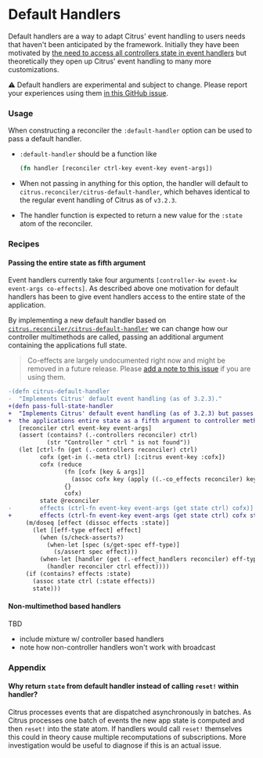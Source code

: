 # Default Handlers

Default handlers are a way to adapt Citrus' event handling to users needs that
haven't been anticipated by the framework. Initially they have been motivated
by [the need to access all controllers state in event
handlers](https://github.com/clj-commons/citrus/issues/50) but theoretically
they open up Citrus' event handling to many more customizations. 

:warning: Default handlers are experimental and subject to change. Please
report your experiences using them [in this GitHub issue]().

### Usage 

When constructing a reconciler the `:default-handler` option can be used to 
pass a default handler.

- `:default-handler` should be a function like 
  ```clj
  (fn handler [reconciler ctrl-key event-key event-args])
  ```

- When not passing in anything for this option, the handler will default to
  `citrus.reconciler/citrus-default-handler`, which behaves identical to the
  regular event handling of Citrus as of `v3.2.3`.
- The handler function is expected to return a new value for the `:state` atom
  of the reconciler.

### Recipes

#### Passing the entire state as fifth argument

Event handlers currently take four arguments `[controller-kw event-kw
event-args co-effects]`. As described above one motivation for default handlers
has been to give event handlers access to the entire state of the application.

By implementing a new default handler based on [`citrus.reconciler/citrus-default-handler`]() we can change how our controller multimethods are called, passing an additional argument containing the applications full state.

> Co-effects are largely undocumented right now and might be removed in a
> future release. Please [add a note to this
> issue](https://github.com/clj-commons/citrus/issues/51) if you are using
> them.

```diff
-(defn citrus-default-handler
-  "Implements Citrus' default event handling (as of 3.2.3)."
+(defn pass-full-state-handler
+  "Implements Citrus' default event handling (as of 3.2.3) but passes
+  the applications entire state as a fifth argument to controller methods."
   [reconciler ctrl event-key event-args]
   (assert (contains? (.-controllers reconciler) ctrl)
           (str "Controller " ctrl " is not found"))
   (let [ctrl-fn (get (.-controllers reconciler) ctrl)
         cofx (get-in (.-meta ctrl) [:citrus event-key :cofx])
         cofx (reduce
                (fn [cofx [key & args]]
                  (assoc cofx key (apply ((.-co_effects reconciler) key) args)))
                {}
                cofx)
         state @reconciler
-        effects (ctrl-fn event-key event-args (get state ctrl) cofx)]
+        effects (ctrl-fn event-key event-args (get state ctrl) cofx state)]
     (m/doseq [effect (dissoc effects :state)]
       (let [[eff-type effect] effect]
         (when (s/check-asserts?)
           (when-let [spec (s/get-spec eff-type)]
             (s/assert spec effect)))
         (when-let [handler (get (.-effect_handlers reconciler) eff-type)]
           (handler reconciler ctrl effect))))
     (if (contains? effects :state)
       (assoc state ctrl (:state effects))
       state)))
```

#### Non-multimethod based handlers

TBD 

- include mixture w/ controller based handlers
- note how non-controller handlers won't work with broadcast

### Appendix

#### Why return `state` from default handler instead of calling `reset!` within handler?

Citrus processes events that are dispatched asynchronously in batches. As
Citrus processes one batch of events the new app state is computed and then
`reset!` into the state atom.  If handlers would call `reset!` themselves this
could in theory cause multiple recomputations of subscriptions. More
investigation would be useful to diagnose if this is an actual issue.
